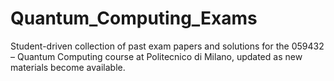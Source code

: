 # Quantum_Computing_Exams
Student-driven collection of past exam papers and solutions for the 059432 – Quantum Computing course at Politecnico di Milano, updated as new materials become available.
